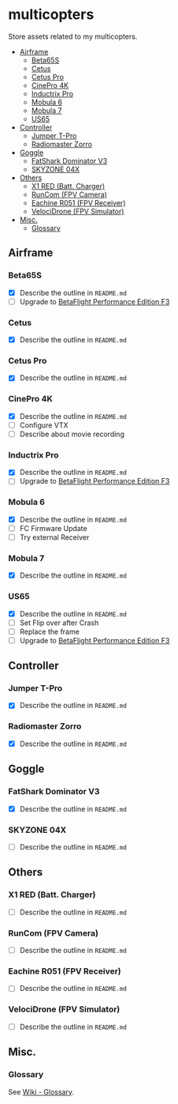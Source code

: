 # multicopters

Store assets related to my multicopters.

- [Airframe](#airframe)
  - [Beta65S](#beta65s)
  - [Cetus](#cetus)
  - [Cetus Pro](#cetus-pro)
  - [CinePro 4K](#cinepro-4k)
  - [Inductrix Pro](#inductrix-pro)
  - [Mobula 6](#mobula-6)
  - [Mobula 7](#mobula-7)
  - [US65](#us65)
- [Controller](#controller)
  - [Jumper T-Pro](#jumper-t-pro)
  - [Radiomaster Zorro](#radiomaster-zorro)
- [Goggle](#goggle)
  - [FatShark Dominator V3](#fatshark-dominator-v3)
  - [SKYZONE 04X](#skyzone-04x)
- [Others](#others)
  - [X1 RED (Batt. Charger)](#x1-red-batt-charger)
  - [RunCom (FPV Camera)](#runcom-fpv-camera)
  - [Eachine R051 (FPV Receiver)](#eachine-r051-fpv-receiver)
  - [VelociDrone (FPV Simulator)](#velocidrone-fpv-simulator)
- [Misc.](#misc)
  - [Glossary](#glossary)


## Airframe

### Beta65S

- [x] Describe the outline in `README.md`
- [ ] Upgrade to [BetaFlight Performance Edition F3](https://github.com/joelucid/betaflight/releases)

### Cetus

- [x] Describe the outline in `README.md`

### Cetus Pro

- [x] Describe the outline in `README.md`

### CinePro 4K

- [x] Describe the outline in `README.md`
- [ ] Configure VTX
- [ ] Describe about movie recording

### Inductrix Pro

- [x] Describe the outline in `README.md`
- [ ] Upgrade to [BetaFlight Performance Edition F3](https://github.com/joelucid/betaflight/releases)

### Mobula 6

- [x] Describe the outline in `README.md`
- [ ] FC Firmware Update
- [ ] Try external Receiver

### Mobula 7

- [x] Describe the outline in `README.md`

### US65

- [x] Describe the outline in `README.md`
- [ ] Set Flip over after Crash
- [ ] Replace the frame
- [ ] Upgrade to [BetaFlight Performance Edition F3](https://github.com/joelucid/betaflight/releases)

## Controller

### Jumper T-Pro

- [x] Describe the outline in `README.md`

### Radiomaster Zorro

- [x] Describe the outline in `README.md`

## Goggle

### FatShark Dominator V3

- [x] Describe the outline in `README.md`

### SKYZONE 04X

- [ ] Describe the outline in `README.md`

## Others

### X1 RED (Batt. Charger)

- [ ] Describe the outline in `README.md`

### RunCom (FPV Camera)

- [ ] Describe the outline in `README.md`

### Eachine R051 (FPV Receiver)

- [ ] Describe the outline in `README.md`

### VelociDrone (FPV Simulator)

- [ ] Describe the outline in `README.md`

## Misc.

### Glossary

See [Wiki - Glossary](https://github.com/shin-sforzando/multicopters/wiki/Glossary).
